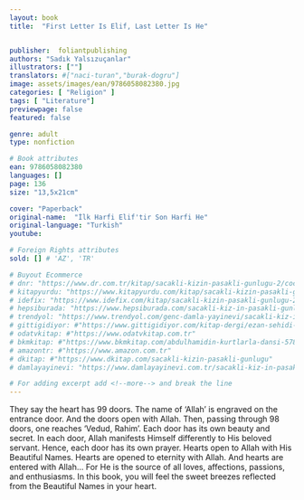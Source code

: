 ```yaml
---
layout: book
title:  "First Letter Is Elif, Last Letter Is He"


publisher:  foliantpublishing
authors: "Sadık Yalsızuçanlar"
illustrators: [""]
translators: #["naci-turan","burak-dogru"]
image: assets/images/ean/9786058082380.jpg
categories: [ "Religion" ]
tags: [ "Literature"]
previewpage: false
featured: false

genre: adult
type: nonfiction

# Book attributes
ean: 9786058082380
languages: []
page: 136
size: "13,5x21cm"

cover: "Paperback"
original-name:  "İlk Harfi Elif'tir Son Harfi He"
original-language: "Turkish"
youtube:

# Foreign Rights attributes
sold: [] # 'AZ', 'TR'

# Buyout Ecommerce
# dnr: "https://www.dr.com.tr/kitap/sacakli-kizin-pasakli-gunlugu-2/cocuk-ve-genclik/genclik-10-yas/roman-oyku/urunno=0001893059001"
# kitapyurdu: "https://www.kitapyurdu.com/kitap/sacakli-kizin-pasakli-gunlugu-2-/560122.html&filter_name=Sa%C3%A7akl%C4%B1+K%C4%B1z%27%C4%B1n+Pasakl%C4%B1+G%C3%BCnl%C3%BC%C4%9F%C3%BC+2"
# idefix: "https://www.idefix.com/kitap/sacakli-kizin-pasakli-gunlugu-2/cocuk-ve-genclik/genclik-10-yas/roman-oyku/urunno=0001893059001"
# hepsiburada: "https://www.hepsiburada.com/sacakli-kiz-in-pasakli-gunlugu-2-damla-yayinevi-p-HBV000012ER86"
# trendyol: "https://www.trendyol.com/genc-damla-yayinevi/sacakli-kiz-in-pasakli-gunlugu-2-p-54825777"
# gittigidiyor: #"https://www.gittigidiyor.com/kitap-dergi/ezan-sehidi-adnan-menderes_pdp_732728793"
# odatvkitap: #"https://www.odatvkitap.com.tr"
# bkmkitap: #"https://www.bkmkitap.com/abdulhamidin-kurtlarla-dansi-578226"
# amazontr: #"https://www.amazon.com.tr"
# dkitap: #"https://www.dkitap.com/sacakli-kizin-pasakli-gunlugu"
# damlayayinevi: "https://www.damlayayinevi.com.tr/sacakli-kiz-in-pasakli-gunlugu-2-bu-iste-bi-terslik-var"

# For adding excerpt add <!--more--> and break the line
---
```

They say the heart has 99 doors. The name of
‘Allah’ is engraved on the entrance door. And the
doors open with Allah. Then, passing through 98
doors, one reaches ‘Vedud, Rahim’. Each door
has its own beauty and secret. In each door, Allah
manifests Himself differently to His beloved servant. Hence, each door has its own prayer. Hearts
open to Allah with His Beautiful Names. Hearts
are opened to eternity with Allah. And hearts are
entered with Allah... For He is the source of all
loves, affections, passions, and enthusiasms. In
this book, you will feel the sweet breezes reflected
from the Beautiful Names in your heart.
<!--more--> 

